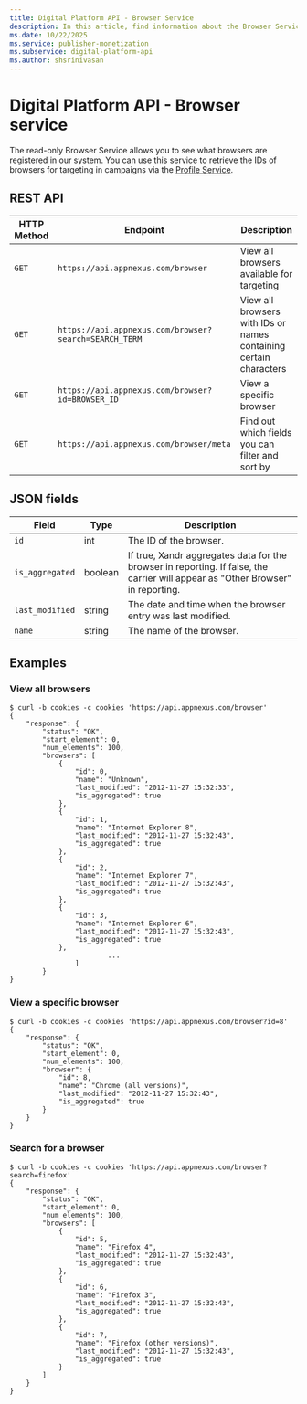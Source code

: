 ```yaml
---
title: Digital Platform API - Browser Service
description: In this article, find information about the Browser Service and the fields associated with it.
ms.date: 10/22/2025
ms.service: publisher-monetization
ms.subservice: digital-platform-api
ms.author: shsrinivasan
---
```


# Digital Platform API - Browser service

The read-only Browser Service allows you to see what browsers are registered in our system. You can use this service to retrieve the IDs of browsers for targeting in campaigns via the [Profile Service](profile-service.md).

## REST API

| HTTP Method | Endpoint | Description |
|---|---|---|
| `GET` | `https://api.appnexus.com/browser` | View all browsers available for targeting |
| `GET` | `https://api.appnexus.com/browser?search=SEARCH_TERM` | View all browsers with IDs or names containing certain characters |
| `GET` | `https://api.appnexus.com/browser?id=BROWSER_ID` | View a specific browser |
| `GET` | `https://api.appnexus.com/browser/meta` | Find out which fields you can filter and sort by |

## JSON fields

| Field | Type | Description |
|---|---|---|
| `id` | int | The ID of the browser. |
| `is_aggregated` | boolean | If true, Xandr aggregates data for the browser in reporting. If false, the carrier will appear as "Other Browser" in reporting. |
| `last_modified` | string | The date and time when the browser entry was last modified. |
| `name` | string | The name of the browser. |

## Examples

### View all browsers

```
$ curl -b cookies -c cookies 'https://api.appnexus.com/browser'
{
    "response": {
        "status": "OK",
        "start_element": 0,
        "num_elements": 100,
        "browsers": [
            {
                "id": 0,
                "name": "Unknown",
                "last_modified": "2012-11-27 15:32:33",
                "is_aggregated": true
            },
            {
                "id": 1,
                "name": "Internet Explorer 8",
                "last_modified": "2012-11-27 15:32:43",
                "is_aggregated": true
            },
            {
                "id": 2,
                "name": "Internet Explorer 7",
                "last_modified": "2012-11-27 15:32:43",
                "is_aggregated": true
            },
            {
                "id": 3,
                "name": "Internet Explorer 6",
                "last_modified": "2012-11-27 15:32:43",
                "is_aggregated": true
            },
                        ...
                ]
        } 
}
```

### View a specific browser

```
$ curl -b cookies -c cookies 'https://api.appnexus.com/browser?id=8'
{
    "response": {
        "status": "OK",
        "start_element": 0,
        "num_elements": 100,
        "browser": {
            "id": 8,
            "name": "Chrome (all versions)",
            "last_modified": "2012-11-27 15:32:43",
            "is_aggregated": true
        }
    }
}
```

### Search for a browser

```
$ curl -b cookies -c cookies 'https://api.appnexus.com/browser?search=firefox'
{
    "response": {
        "status": "OK",
        "start_element": 0,
        "num_elements": 100,
        "browsers": [
            {
                "id": 5,
                "name": "Firefox 4",
                "last_modified": "2012-11-27 15:32:43",
                "is_aggregated": true
            },
            {
                "id": 6,
                "name": "Firefox 3",
                "last_modified": "2012-11-27 15:32:43",
                "is_aggregated": true
            },
            {
                "id": 7,
                "name": "Firefox (other versions)",
                "last_modified": "2012-11-27 15:32:43",
                "is_aggregated": true
            }
        ]
    }
}
```
